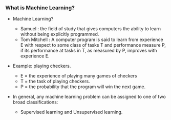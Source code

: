
### What is Machine Learning?
- Machine Learning?
  - Samuel : the field of study that gives computers the ability to learn without being explicitly programmed.  
  - Tom Mitchell : A computer program is said to learn from experience E with respect to some class of tasks T and performance measure P, if its performance at tasks in T, as measured by P, improves with experience E.

- Example: playing checkers.  
  - E = the experience of playing many games of checkers  
  - T = the task of playing checkers.  
  - P = the probability that the program will win the next game.  
  
- In general, any machine learning problem can be assigned to one of two broad classifications:
  - Supervised learning and Unsupervised learning.





